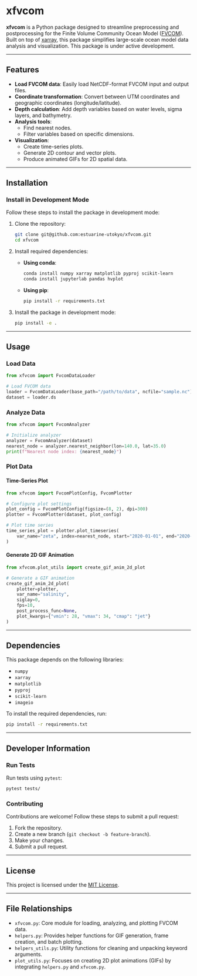 # xfvcom

**xfvcom** is a Python package designed to streamline preprocessing and postprocessing for the Finite Volume Community Ocean Model ([FVCOM](https://github.com/FVCOM-GitHub/FVCOM)). Built on top of [xarray](https://docs.xarray.dev/en/stable/), this package simplifies large-scale ocean model data analysis and visualization. This package is under active development.

---

## Features

- **Load FVCOM data**: Easily load NetCDF-format FVCOM input and output files.
- **Coordinate transformation**: Convert between UTM coordinates and geographic coordinates (longitude/latitude).
- **Depth calculation**: Add depth variables based on water levels, sigma layers, and bathymetry.
- **Analysis tools**:
  - Find nearest nodes.
  - Filter variables based on specific dimensions.
- **Visualization**:
  - Create time-series plots.
  - Generate 2D contour and vector plots.
  - Produce animated GIFs for 2D spatial data.

---

## Installation

### Install in Development Mode

Follow these steps to install the package in development mode:

1. Clone the repository:
   ```bash
   git clone git@github.com:estuarine-utokyo/xfvcom.git
   cd xfvcom
   ```

2. Install required dependencies:
   - **Using conda**:
     ```bash
     conda install numpy xarray matplotlib pyproj scikit-learn
     conda install jupyterlab pandas hvplot
     ```
   - **Using pip**:
     ```bash
     pip install -r requirements.txt
     ```

3. Install the package in development mode:
   ```bash
   pip install -e .
   ```

---

## Usage

### Load Data
```python
from xfvcom import FvcomDataLoader

# Load FVCOM data
loader = FvcomDataLoader(base_path="/path/to/data", ncfile="sample.nc")
dataset = loader.ds
```

### Analyze Data
```python
from xfvcom import FvcomAnalyzer

# Initialize analyzer
analyzer = FvcomAnalyzer(dataset)
nearest_node = analyzer.nearest_neighbor(lon=140.0, lat=35.0)
print(f"Nearest node index: {nearest_node}")
```

### Plot Data

#### Time-Series Plot
```python
from xfvcom import FvcomPlotConfig, FvcomPlotter

# Configure plot settings
plot_config = FvcomPlotConfig(figsize=(8, 2), dpi=300)
plotter = FvcomPlotter(dataset, plot_config)

# Plot time series
time_series_plot = plotter.plot_timeseries(
    var_name="zeta", index=nearest_node, start="2020-01-01", end="2020-12-31", rolling_window=25
)
```

#### Generate 2D GIF Animation
```python
from xfvcom.plot_utils import create_gif_anim_2d_plot

# Generate a GIF animation
create_gif_anim_2d_plot(
    plotter=plotter,
    var_name="salinity",
    siglay=0,
    fps=10,
    post_process_func=None,
    plot_kwargs={"vmin": 28, "vmax": 34, "cmap": "jet"}
)
```

---

## Dependencies

This package depends on the following libraries:

- `numpy`
- `xarray`
- `matplotlib`
- `pyproj`
- `scikit-learn`
- `imageio`

To install the required dependencies, run:
```bash
pip install -r requirements.txt
```

---

## Developer Information

### Run Tests
Run tests using `pytest`:
```bash
pytest tests/
```

### Contributing
Contributions are welcome! Follow these steps to submit a pull request:

1. Fork the repository.
2. Create a new branch (`git checkout -b feature-branch`).
3. Make your changes.
4. Submit a pull request.

---

## License

This project is licensed under the [MIT License](LICENSE).

---

## File Relationships

- `xfvcom.py`: Core module for loading, analyzing, and plotting FVCOM data.
- `helpers.py`: Provides helper functions for GIF generation, frame creation, and batch plotting.
- `helpers_utils.py`: Utility functions for cleaning and unpacking keyword arguments.
- `plot_utils.py`: Focuses on creating 2D plot animations (GIFs) by integrating `helpers.py` and `xfvcom.py`.
